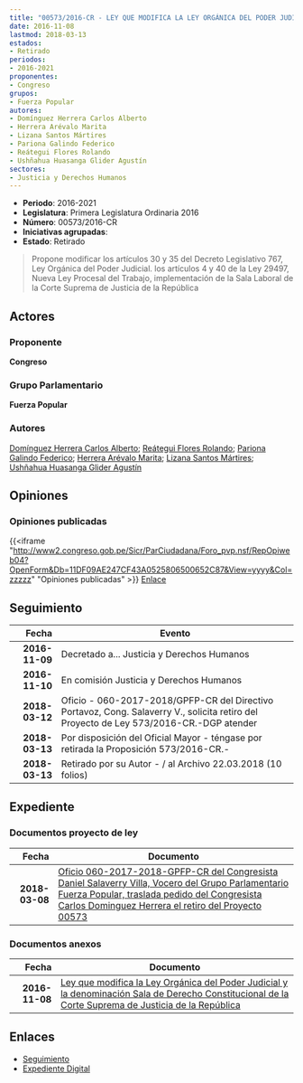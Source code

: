 ```yaml
---
title: "00573/2016-CR - LEY QUE MODIFICA LA LEY ORGÁNICA DEL PODER JUDICIAL Y LA DENOMINACIÓN SALA DE DERECHO CONSTITUCIONAL DE LA CORTE SUPREMA DE JUSTICIA DE LA REPÚBLICA"
date: 2016-11-08
lastmod: 2018-03-13
estados:
- Retirado
periodos:
- 2016-2021
proponentes:
- Congreso
grupos:
- Fuerza Popular
autores:
- Domínguez Herrera Carlos Alberto
- Herrera Arévalo Marita
- Lizana Santos Mártires
- Pariona Galindo Federico
- Reátegui Flores Rolando
- Ushñahua Huasanga Glider Agustín
sectores:
- Justicia y Derechos Humanos
---
```

- **Periodo**: 2016-2021
- **Legislatura**: Primera Legislatura Ordinaria 2016
- **Número**: 00573/2016-CR
- **Iniciativas agrupadas**: 
- **Estado**: Retirado

> Propone modificar los artículos 30 y 35 del Decreto Legislativo 767, Ley Orgánica del Poder Judicial. los artículos 4 y 40 de la Ley 29497, Nueva Ley Procesal del Trabajo, implementación de la Sala Laboral de la Corte Suprema de Justicia de la República


## Actores

### Proponente

**Congreso**

### Grupo Parlamentario

**Fuerza Popular**

### Autores

[Domínguez Herrera Carlos Alberto](mailto:mailto:cdominguez@congreso.gob.pe); [Reátegui Flores Rolando](mailto:mailto:rreategui@congreso.gob.pe); [Pariona Galindo Federico](mailto:mailto:fpariona@congreso.gob.pe); [Herrera Arévalo Marita](mailto:mailto:mherrera@congreso.gob.pe); [Lizana Santos Mártires](mailto:mailto:mlizana@congreso.gob.pe); [Ushñahua Huasanga Glider Agustín](mailto:mailto:gushnahua@congreso.gob.pe)

## Opiniones

### Opiniones publicadas

{{<iframe "http://www2.congreso.gob.pe/Sicr/ParCiudadana/Foro_pvp.nsf/RepOpiweb04?OpenForm&Db=11DF09AE247CF43A0525806500652C87&View=yyyy&Col=zzzzz" "Opiniones publicadas" >}}
[Enlace](http://www2.congreso.gob.pe/Sicr/ParCiudadana/Foro_pvp.nsf/RepOpiweb04?OpenForm&Db=11DF09AE247CF43A0525806500652C87&View=yyyy&Col=zzzzz)


## Seguimiento

| Fecha | Evento |
|------:|--------|
| **2016-11-09** | Decretado a... Justicia y Derechos Humanos |
| **2016-11-10** | En comisión Justicia y Derechos Humanos |
| **2018-03-12** | Oficio - 060-2017-2018/GPFP-CR del Directivo Portavoz, Cong. Salaverry V., solicita retiro del Proyecto de Ley 573/2016-CR.-DGP atender |
| **2018-03-13** | Por disposición del Oficial Mayor - téngase por retirada la Proposición 573/2016-CR.- |
| **2018-03-13** | Retirado por su Autor - / al Archivo 22.03.2018 (10 folios) |

## Expediente

### Documentos proyecto de ley

| Fecha | Documento |
|------:|-----------|
| **2018-03-08** | [Oficio 060-2017-2018-GPFP-CR del Congresista Daniel Salaverry Villa, Vocero del Grupo Parlamentario Fuerza Popular, traslada pedido del Congresista Carlos Dominguez Herrera el retiro del Proyecto 00573](http://www.leyes.congreso.gob.pe/Documentos/2016_2021/Oficios/Congresistas/OFICIO-060-2017-2018-GPFP-CR.pdf) |

### Documentos anexos

| Fecha | Documento |
|------:|-----------|
| **2016-11-08** | [Ley que modifica la Ley Orgánica del Poder Judicial y la denominación Sala de Derecho Constitucional de la Corte Suprema de Justicia de la República](http://www.leyes.congreso.gob.pe/Documentos/2016_2021/Proyectos_de_Ley_y_de_Resoluciones_Legislativas/PL0057320161108...pdf) |

## Enlaces

- [Seguimiento](http://www2.congreso.gob.pe/Sicr/TraDocEstProc/CLProLey2016.nsf/f7fff46988ca05b1052578e100829cc7/1d391133ff313ed3052580650067ea88?OpenDocument)
- [Expediente Digital](http://www2.congreso.gob.pe/Sicr/TraDocEstProc/Expvirt_2011.nsf/visbusqptramdoc1621/00573?opendocument)

